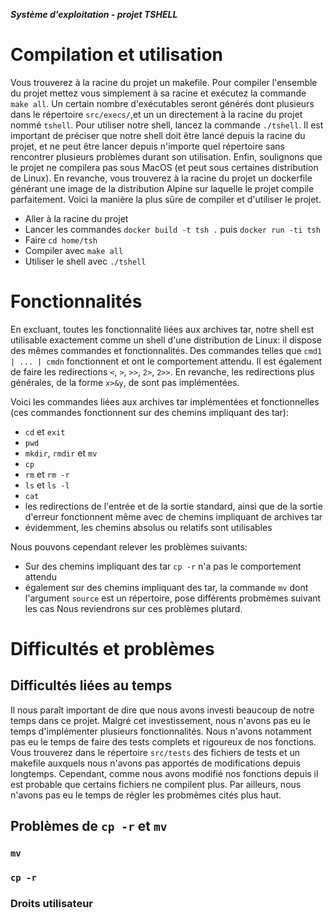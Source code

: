 ***Système d'exploitation - projet TSHELL***

# Compilation et utilisation

Vous trouverez à la racine du projet un makefile. Pour compiler l'ensemble du projet mettez vous simplement à sa racine et exécutez la commande `make all`. Un certain nombre d'exécutables seront générés dont plusieurs dans le répertoire `src/execs/`,et un un directement à la racine du projet nommé `tshell`. Pour utiliser notre shell, lancez la commande `./tshell`. Il est important de préciser que notre shell doit être lancé depuis la racine du projet, et ne peut être lancer depuis n'importe quel répertoire sans rencontrer plusieurs problèmes durant son utilisation. Enfin, soulignons que le projet ne compilera pas sous MacOS (et peut sous certaines distribution de Linux). En revanche, vous trouverez à la racine du projet un dockerfile générant une image de la distribution Alpine sur laquelle le projet compile parfaitement.
Voici la manière la plus sûre de compiler et d'utiliser le projet.
* Aller à la racine du projet
* Lancer les commandes `docker build -t tsh .` puis `docker run -ti tsh`
* Faire `cd home/tsh`
* Compiler avec `make all`
* Utiliser le shell avec `./tshell`


# Fonctionnalités

En excluant, toutes les fonctionnalité liées aux archives tar, notre shell est utilisable exactement comme un shell d'une distribution de Linux: il dispose des mêmes commandes et fonctionnalités. Des commandes telles que `cmd1 | ... | cmdn` fonctionnent et ont le comportement attendu. Il est également de faire les redirections `<`, `>`, `>>`, `2>`, `2>>`. En revanche, les redirections plus générales, de la forme `x>&y`, de sont pas implémentées.

Voici les commandes liées aux archives tar implémentées et fonctionnelles (ces commandes fonctionnent sur des chemins impliquant des tar):
* `cd` et `exit`
* `pwd`
* `mkdir`, `rmdir` et `mv`
* `cp`
* `rm` et `rm -r`
* `ls` et `ls -l`
* `cat`
* les redirections de l'entrée et de la sortie standard, ainsi que de la sortie d'erreur fonctionnent même avec de chemins impliquant de archives tar
* évidemment, les chemins absolus ou relatifs sont utilisables

Nous pouvons cependant relever les problèmes suivants:
* Sur des chemins impliquant des tar `cp -r` n'a pas le comportement attendu
* également sur des chemins impliquant des tar, la commande `mv` dont l'argument `source` est un répertoire, pose différents probmèmes suivant les cas
Nous reviendrons sur ces problèmes plutard.

# Difficultés et problèmes

## Difficultés liées au temps

Il nous paraît important de dire que nous avons investi beaucoup de notre temps dans ce projet. Malgré cet investissement, nous n'avons pas eu le temps d'implémenter plusieurs fonctionnalités. Nous n'avons notamment pas eu le temps de faire des tests complets et rigoureux de nos fonctions. Vous trouverez dans le répertoire `src/tests` des fichiers de tests et un makefile auxquels nous n'avons pas apportés de modifications depuis longtemps. Cependant, comme nous avons modifié nos fonctions depuis il est probable que certains fichiers ne compilent plus. Par ailleurs, nous n'avons pas eu le temps de régler les probmèmes cités plus haut.

## Problèmes de `cp -r` et `mv`

### `mv`

### `cp -r`

### Droits utilisateur



